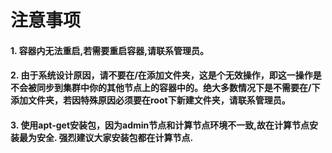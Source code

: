 # 注意事项

#### 1. 容器内无法重启,若需要重启容器,请联系管理员。

#### 2. 由于系统设计原因，请不要在/在添加文件夹，这是个无效操作，即这一操作是不会被同步到集群中你的其他节点上的容器中的。绝大多数情况下是不需要在/下添加文件夹，若因特殊原因必须要在root下新建文件夹，请联系管理员。

#### 3. 使用apt-get安装包，因为admin节点和计算节点环境不一致,故在计算节点安装最为安全. 强烈建议大家安装包都在计算节点.
